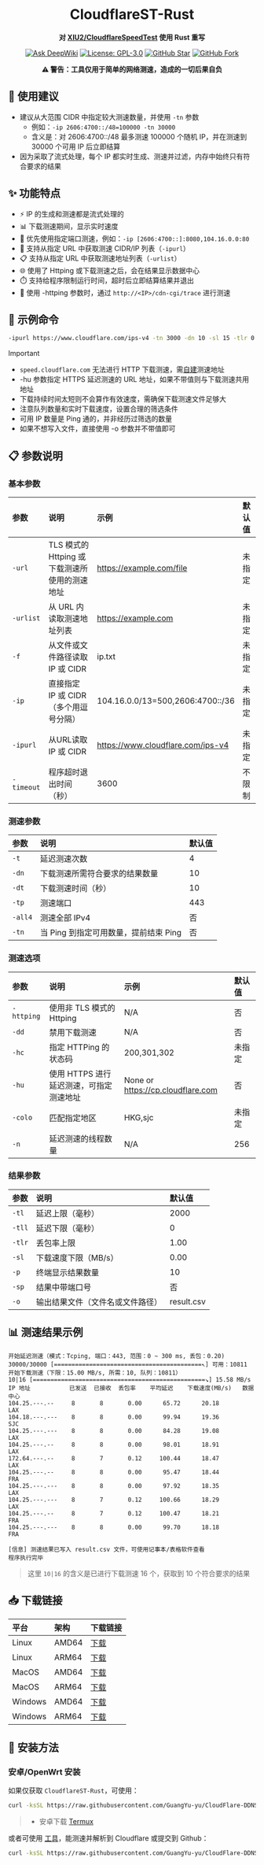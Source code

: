 <div align="center">

# CloudflareST-Rust

**对 [XIU2/CloudflareSpeedTest](https://github.com/XIU2/CloudflareSpeedTest) 使用 Rust 重写**

[![Ask DeepWiki](https://deepwiki.com/badge.svg)](https://deepwiki.com/GuangYu-yu/CloudflareST-Rust)
[![License: GPL-3.0](https://img.shields.io/badge/License-GPL%20v3-blue.svg)](https://www.gnu.org/licenses/gpl-3.0)
[![GitHub Star](https://img.shields.io/github/stars/GuangYu-yu/CloudflareST-Rust.svg?style=flat-square&label=Star&color=00ADD8&logo=github)](https://github.com/GuangYu-yu/CloudflareST-Rust/)
[![GitHub Fork](https://img.shields.io/github/forks/GuangYu-yu/CloudflareST-Rust.svg?style=flat-square&label=Fork&color=00ADD8&logo=github)](https://github.com/GuangYu-yu/CloudflareST-Rust/)

**⚠️ 警告：工具仅用于简单的网络测速，造成的一切后果自负**

</div>

## 📝 使用建议

- 建议从大范围 CIDR 中指定较大测速数量，并使用 `-tn` 参数
  - 例如：`-ip 2606:4700::/48=100000 -tn 30000`
  - 含义是：对 2606:4700::/48 最多测速 100000 个随机 IP，并在测速到 30000 个可用 IP 后立即结算
- 因为采取了流式处理，每个 IP 都实时生成、测速并过滤，内存中始终只有符合要求的结果

## ✨ 功能特点

- ⚡ IP 的生成和测速都是流式处理的
- 📊 下载测速期间，显示实时速度
- 🔌 优先使用指定端口测速，例如：`-ip [2606:4700::]:8080,104.16.0.0:80`
- 🔗 支持从指定 URL 中获取测速 CIDR/IP 列表（`-ipurl`）
- 📋 支持从指定 URL 中获取测速地址列表（`-urlist`）
- 🌐 使用了 Httping 或下载测速之后，会在结果显示数据中心
- ⏱️ 支持给程序限制运行时间，超时后立即结算结果并退出
- 🔄 使用 -httping 参数时，通过 `http://<IP>/cdn-cgi/trace` 进行测速

## 🚀 示例命令

```bash
-ipurl https://www.cloudflare.com/ips-v4 -tn 3000 -dn 10 -sl 15 -tlr 0 -hu cp.cloudflare.com -url https://speed.cloudflare.com/__down?bytes=524288000
```

> [!IMPORTANT]
>- `speed.cloudflare.com` 无法进行 HTTP 下载测速，需[自建](https://github.com/GuangYu-yu/CF-Workers-SpeedTestURL)测速地址
>- -hu 参数指定 HTTPS 延迟测速的 URL 地址，如果不带值则与下载测速共用地址
>- 下载持续时间太短则不会算作有效速度，需确保下载测速文件足够大
>- 注意队列数量和实时下载速度，设置合理的筛选条件
>- 可用 IP 数量是 Ping 通的，并非经历过筛选的数量
>- 如果不想写入文件，直接使用 -o 参数并不带值即可

## 📋 参数说明

### 基本参数

| 参数 | 说明 | 示例 | 默认值 |
|:-----|:-----|:-------|:-------|
| `-url` | TLS 模式的 Httping 或下载测速所使用的测速地址 | https://example.com/file | 未指定 |
| `-urlist` | 从 URL 内读取测速地址列表 | https://example.com | 未指定 |
| `-f` | 从文件或文件路径读取 IP 或 CIDR | ip.txt | 未指定 |
| `-ip` | 直接指定 IP 或 CIDR（多个用逗号分隔） | 104.16.0.0/13=500,2606:4700::/36 | 未指定 |
| `-ipurl` | 从URL读取 IP 或 CIDR | https://www.cloudflare.com/ips-v4 | 未指定 |
| `-timeout` | 程序超时退出时间（秒） | 3600 | 不限制 |

### 测速参数

| 参数 | 说明 | 默认值 |
|:-----|:-----|:-------|
| `-t` | 延迟测速次数 | 4 |
| `-dn` | 下载测速所需符合要求的结果数量 | 10 |
| `-dt` | 下载测速时间（秒） | 10 |
| `-tp` | 测速端口 | 443 |
| `-all4` | 测速全部 IPv4 | 否 |
| `-tn` | 当 Ping 到指定可用数量，提前结束 Ping | 否 |

### 测速选项

| 参数 | 说明 | 示例 | 默认值 |
|:-----|:-----|:-------|:-------|
| `-httping` | 使用非 TLS 模式的 Httping | N/A | 否 |
| `-dd` | 禁用下载测速 | N/A | 否 |
| `-hc` | 指定 HTTPing 的状态码 | 200,301,302 | 未指定 |
| `-hu` | 使用 HTTPS 进行延迟测速，可指定测速地址 | None or https://cp.cloudflare.com | 否 |
| `-colo` | 匹配指定地区 | HKG,sjc | 未指定 |
| `-n` | 延迟测速的线程数量 | N/A | 256 |

### 结果参数

| 参数 | 说明 | 默认值 |
|:-----|:-----|:-------|
| `-tl` | 延迟上限（毫秒） | 2000 |
| `-tll` | 延迟下限（毫秒） | 0 |
| `-tlr` | 丢包率上限 | 1.00 |
| `-sl` | 下载速度下限（MB/s） | 0.00 |
| `-p` | 终端显示结果数量 | 10 |
| `-sp` | 结果中带端口号 | 否 |
| `-o` | 输出结果文件（文件名或文件路径） | result.csv |

## 📊 测速结果示例

```
开始延迟测速（模式：Tcping, 端口：443, 范围：0 ~ 300 ms, 丢包：0.20)
30000/30000 [==========================================↖] 可用：10811
开始下载测速（下限：15.00 MB/s, 所需：10, 队列：10811）
10|16 [=================================================↘] 15.58 MB/s
IP 地址           已发送  已接收  丢包率    平均延迟    下载速度(MB/s)   数据中心
104.25.---.--     8       8       0.00      65.72      20.18              LAX
104.18.---.---    8       8       0.00      99.94      19.36              SJC
104.25.---.---    8       8       0.00      84.28      19.08              LAX
104.25.---.--     8       8       0.00      98.01      18.91              LAX
172.64.---.--     8       7       0.12     100.44      18.47              LAX
104.25.---.--     8       8       0.00      95.47      18.44              FRA
104.25.---.---    8       8       0.00      97.92      18.35              LAX
104.25.---.---    8       7       0.12     100.66      18.29              LAX
104.25.---.--     8       7       0.12     100.47      18.21              FRA
104.25.---.---    8       8       0.00      99.70      18.18              FRA

[信息] 测速结果已写入 result.csv 文件，可使用记事本/表格软件查看
程序执行完毕
```

> 这里 `10|16` 的含义是已进行下载测速 16 个，获取到 10 个符合要求的结果

## 📥 下载链接

| 平台   | 架构   | 下载链接                                                                 |
|:-------|:-------|:--------------------------------------------------------------------------|
| Linux  | AMD64  | [下载](https://raw.githubusercontent.com/GuangYu-yu/CloudflareST-Rust/refs/heads/main/binaries/Linux_AMD64/CloudflareST-Rust)   |
| Linux  | ARM64  | [下载](https://raw.githubusercontent.com/GuangYu-yu/CloudflareST-Rust/refs/heads/main/binaries/Linux_ARM64/CloudflareST-Rust)   |
| MacOS  | AMD64  | [下载](https://raw.githubusercontent.com/GuangYu-yu/CloudflareST-Rust/refs/heads/main/binaries/MacOS_AMD64/CloudflareST-Rust)   |
| MacOS  | ARM64  | [下载](https://raw.githubusercontent.com/GuangYu-yu/CloudflareST-Rust/refs/heads/main/binaries/MacOS_ARM64/CloudflareST-Rust)   |
| Windows| AMD64  | [下载](https://raw.githubusercontent.com/GuangYu-yu/CloudflareST-Rust/refs/heads/main/binaries/Windows_AMD64/CloudflareST-Rust.exe) |
| Windows| ARM64  | [下载](https://raw.githubusercontent.com/GuangYu-yu/CloudflareST-Rust/refs/heads/main/binaries/Windows_ARM64/CloudflareST-Rust.exe) |

## 📱 安装方法

### 安卓/OpenWrt 安装

如果仅获取 `CloudflareST-Rust`，可使用：

```bash
curl -ksSL https://raw.githubusercontent.com/GuangYu-yu/CloudFlare-DDNS/refs/heads/main/setup/setup_cloudflarest.sh | bash
```

> - 安卓下载 [Termux](https://github.com/termux/termux-app/releases)

或者可使用 [工具](https://github.com/GuangYu-yu/CloudFlare-DDNS)，能测速并解析到 Cloudflare 或提交到 Github：

```bash
curl -ksSL https://raw.githubusercontent.com/GuangYu-yu/CloudFlare-DDNS/refs/heads/main/setup/cfopw.sh | bash
```
